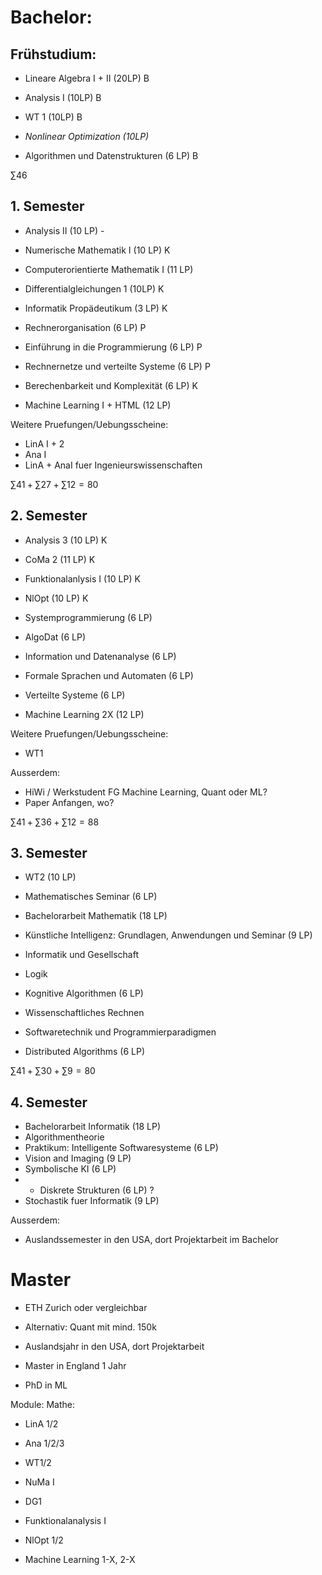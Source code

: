 # Bachelor:
## Frühstudium:
- Lineare Algebra I + II (20LP) B
- Analysis I (10LP) B
- WT 1 (10LP) B
- *Nonlinear Optimization (10LP)*

- Algorithmen und Datenstrukturen (6 LP) B

$\sum 46$
## 1. Semester
- Analysis II (10 LP) -
- Numerische Mathematik I (10 LP) K
- Computerorientierte Mathematik I (11 LP) 
- Differentialgleichungen 1 (10LP) K

- Informatik Propädeutikum (3 LP) K
- Rechnerorganisation (6 LP) P
- Einführung in die Programmierung (6 LP) P
- Rechnernetze und verteilte Systeme (6 LP) P
- Berechenbarkeit und Komplexität (6 LP) K

- Machine Learning I + HTML (12 LP)

Weitere Pruefungen/Uebungsscheine:
- LinA I + 2 
- Ana I
- LinA + AnaI fuer Ingenieurswissenschaften

$\sum 41 + \sum 27 + \sum 12 = 80$

## 2. Semester
- Analysis 3 (10 LP) K
- CoMa 2 (11 LP) K
- Funktionalanlysis I (10 LP) K
- NlOpt (10 LP) K

- Systemprogrammierung (6 LP)
- AlgoDat (6 LP)
- Information und Datenanalyse (6 LP)
- Formale Sprachen und Automaten (6 LP)
- Verteilte Systeme (6 LP)

- Machine Learning 2X (12 LP)

Weitere Pruefungen/Uebungsscheine:
- WT1

Ausserdem:
- HiWi / Werkstudent FG Machine Learning, Quant oder ML?
- Paper Anfangen, wo?

$\sum 41 + \sum 36 + \sum 12 = 88$

## 3. Semester
- WT2 (10 LP)
- Mathematisches Seminar (6 LP)
- Bachelorarbeit Mathematik (18 LP)

- Künstliche Intelligenz: Grundlagen, Anwendungen und Seminar (9 LP)
- Informatik und Gesellschaft
- Logik
- Kognitive Algorithmen (6 LP)
- Wissenschaftliches Rechnen
- Softwaretechnik und Programmierparadigmen
- Distributed Algorithms (6 LP)

$\sum 41 + \sum 30 + \sum 9 = 80$

## 4. Semester
- Bachelorarbeit Informatik (18 LP)
- Algorithmentheorie
- Praktikum: Intelligente Softwaresysteme (6 LP)
- Vision and Imaging (9 LP)
- Symbolische KI (6 LP)
- - Diskrete Strukturen (6 LP) ?
- Stochastik fuer Informatik (9 LP)

Ausserdem:
- Auslandssemester in den USA, dort Projektarbeit im Bachelor

# Master
- ETH Zurich oder vergleichbar
- Alternativ: Quant mit mind. 150k


- Auslandsjahr in den USA, dort Projektarbeit
- Master in England 1 Jahr
- PhD in ML 


Module:
Mathe:
- LinA 1/2
- Ana 1/2/3
- WT1/2
- NuMa I
- DG1
- Funktionalanalysis I
- NlOpt 1/2

- Machine Learning 1-X, 2-X